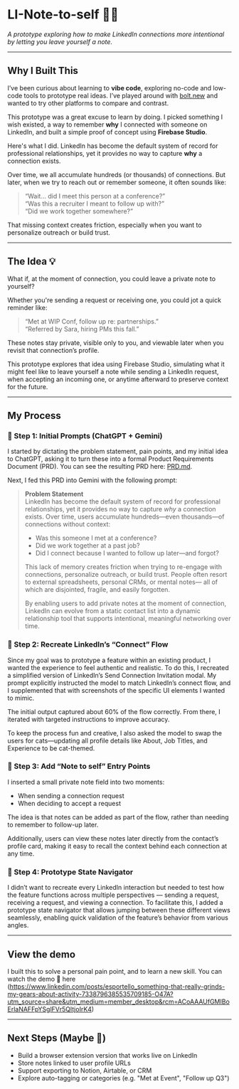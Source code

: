 # LI-Note-to-self 🧠📩  
*A prototype exploring how to make LinkedIn connections more intentional by letting you leave yourself a note.*

---

## Why I Built This  

I’ve been curious about learning to **vibe code**, exploring no-code and low-code tools to prototype real ideas. I’ve played around with [bolt.new](https://bolt.new) and wanted to try other platforms to compare and contrast.

This prototype was a great excuse to learn by doing. I picked something I wish existed, a way to remember **why** I connected with someone on LinkedIn, and built a simple proof of concept using **Firebase Studio**.

Here's what I did.
LinkedIn has become the default system of record for professional relationships, yet it provides no way to capture **why** a connection exists.

Over time, we all accumulate hundreds (or thousands) of connections. But later, when we try to reach out or remember someone, it often sounds like:

> “Wait… did I meet this person at a conference?”  
> “Was this a recruiter I meant to follow up with?”  
> “Did we work together somewhere?”  

That missing context creates friction, especially when you want to personalize outreach or build trust.

---

## The Idea 💡  

What if, at the moment of connection, you could leave a private note to yourself?

Whether you're sending a request or receiving one, you could jot a quick reminder like:

> “Met at WIP Conf, follow up re: partnerships.”  
> “Referred by Sara, hiring PMs this fall.”

These notes stay private, visible only to you, and viewable later when you revisit that connection’s profile.

This prototype explores that idea using Firebase Studio, simulating what it might feel like to leave yourself a note while sending a LinkedIn request, when accepting an incoming one, or anytime afterward to preserve context for the future.

---
## My Process  

### 🔹 Step 1: Initial Prompts (ChatGPT + Gemini)  

I started by dictating the problem statement, pain points, and my initial idea to ChatGPT, asking it to turn these into a formal Product Requirements Document (PRD). You can see the resulting PRD here: [PRD.md](https://github.com/estherspo/LI-Note-to-self/docs/PRD.md).

Next, I fed this PRD into Gemini with the following prompt:

> **Problem Statement**  
> LinkedIn has become the default system of record for professional relationships, yet it provides no way to capture *why* a connection exists. Over time, users accumulate hundreds—even thousands—of connections without context:  
>   
> - Was this someone I met at a conference?  
> - Did we work together at a past job?  
> - Did I connect because I wanted to follow up later—and forgot?  
>   
> This lack of memory creates friction when trying to re-engage with connections, personalize outreach, or build trust. People often resort to external spreadsheets, personal CRMs, or mental notes— all of which are disjointed, fragile, and easily forgotten.  
>   
> By enabling users to add private notes at the moment of connection, LinkedIn can evolve from a static contact list into a dynamic relationship tool that supports intentional, meaningful networking over time.

### 🔹 Step 2: Recreate LinkedIn’s “Connect” Flow  
Since my goal was to prototype a feature within an existing product, I wanted the experience to feel authentic and realistic. To do this, I recreated a simplified version of LinkedIn’s Send Connection Invitation modal. My prompt explicitly instructed the model to match LinkedIn’s connect flow, and I supplemented that with screenshots of the specific UI elements I wanted to mimic.

The initial output captured about 60% of the flow correctly. From there, I iterated with targeted instructions to improve accuracy. 

To keep the process fun and creative, I also asked the model to swap the users for cats—updating all profile details like About, Job Titles, and Experience to be cat-themed.

### 🔹 Step 3: Add “Note to self” Entry Points  
I inserted a small private note field into two moments:  
- When sending a connection request  
- When deciding to accept a request  

The idea is that notes can be added as part of the flow, rather than needing to remember to follow-up later.

Additionally, users can view these notes later directly from the contact’s profile card, making it easy to recall the context behind each connection at any time.

### 🔹 Step 4: Prototype State Navigator
I didn’t want to recreate every LinkedIn interaction but needed to test how the feature functions across multiple perspectives — sending a request, receiving a request, and viewing a connection. To facilitate this, I added a prototype state navigator that allows jumping between these different views seamlessly, enabling quick validation of the feature’s behavior from various angles.

---

## View the demo 

I built this to solve a personal pain point, and to learn a new skill. You can watch the demo 📎 here (https://www.linkedin.com/posts/esportello_something-that-really-grinds-my-gears-about-activity-7338796385535709185-O47A?utm_source=share&utm_medium=member_desktop&rcm=ACoAAAUfGMIBoErlaNAFFpYSglFVr5QltjoIrK4)

---

## Next Steps (Maybe 🤔)  
- Build a browser extension version that works live on LinkedIn  
- Store notes linked to user profile URLs  
- Support exporting to Notion, Airtable, or CRM  
- Explore auto-tagging or categories (e.g. "Met at Event", "Follow up Q3")  
